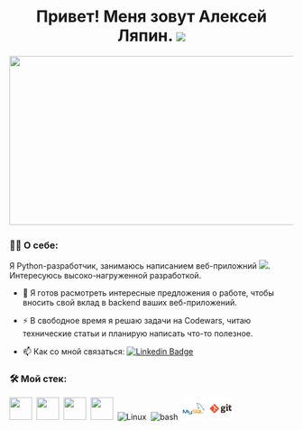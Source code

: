 <div align="center">
  <h1>
  Привет! Меня зовут Алексей Ляпин.
  <img src="https://media.giphy.com/media/hvRJCLFzcasrR4ia7z/giphy.gif" width="30px"/>
  </h1>
  <img src="https://media.giphy.com/media/dWesBcTLavkZuG35MI/giphy.gif" width="600" height="300"/>
</div>

### :woman_technologist: О себе:

Я Python-разработчик, занимаюсь написанием веб-приложний <img src="https://media.giphy.com/media/WUlplcMpOCEmTGBtBW/giphy.gif" width="30">. Интересуюсь высоко-нагруженной разработкой.

- :telescope: Я готов расмотреть интересные предложения о работе, чтобы вносить свой вклад в backend ваших веб-приложений.

- :zap: В свободное время я решаю задачи на Codewars, читаю технические статьи и планирую написать что-то полезное.

- :mailbox: Как со мной связаться: [![Linkedin Badge](https://img.shields.io/badge/-Telegram-blue?style=flat&logo=telegram&logoColor=white)](https://t.me/alekseilyapin)

### :hammer_and_wrench: Мой стек:

<div>
  <img src="https://cdn.jsdelivr.net/gh/devicons/devicon/icons/python/python-original-wordmark.svg" width="40" height="40"/>&nbsp;
  <img src="https://cdn.jsdelivr.net/gh/devicons/devicon/icons/django/django-plain-wordmark.svg" width="40" height="40"/>&nbsp;
  <img src="https://cdn.jsdelivr.net/gh/devicons/devicon/icons/postgresql/postgresql-plain-wordmark.svg" width="40" height="40"/>&nbsp;
  <img src="https://cdn.jsdelivr.net/gh/devicons/devicon/icons/docker/docker-original-wordmark.svg" width="40" height="40"/>&nbsp;
  <img src="https://cdn.jsdelivr.net/gh/devicons/devicon/icons/linux/linux-original.svg" title="Linux" alt="Linux" width="40" height="40"/>&nbsp;
  <img src="https://cdn.jsdelivr.net/gh/devicons/devicon/icons/bash/bash-plain.svg" title="bash" alt="bash" width="40" height="40"/>&nbsp;
  <img src="https://github.com/devicons/devicon/blob/master/icons/mysql/mysql-original-wordmark.svg" title="MySQL"  alt="MySQL" width="40" height="40"/>&nbsp;
  <img src="https://github.com/devicons/devicon/blob/master/icons/git/git-original-wordmark.svg" title="Git" **alt="Git" width="40" height="40"/>
</div>


<div id="header" align="center">
  <img src="https://komarev.com/ghpvc/?username=Aleksey-Lyap&style=flat-square&color=blue" alt=""/>
</div>
